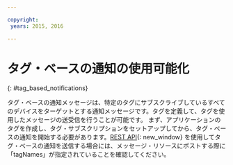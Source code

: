 ```yaml
---

copyright:
 years: 2015, 2016

---
```


# タグ・ベースの通知の使用可能化
{: #tag_based_notifications}

タグ・ベースの通知メッセージは、特定のタグにサブスクライブしているすべてのデバイスをターゲットとする通知メッセージです。タグを定義して、タグを使用したメッセージの送受信を行うことが可能です。
まず、アプリケーションのタグを作成し、タグ・サブスクリプションをセットアップしてから、タグ・ベースの通知を開始する必要があります。[REST API](https://mobile.{DomainName}/imfpushrestapidocs/){: new_window} を使用してタグ・ベースの通知を送信する場合には、メッセージ・リソースにポストする際に「tagNames」が指定されていることを確認してください。
